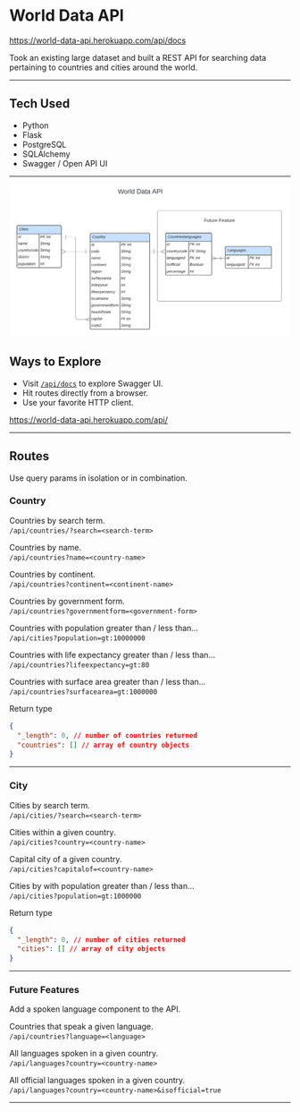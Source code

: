 # World Data API

https://world-data-api.herokuapp.com/api/docs

Took an existing large dataset and built a REST API for searching data pertaining to countries and cities around the world.


---

## Tech Used
- Python
- Flask
- PostgreSQL
- SQLAlchemy
- Swagger / Open API UI

---

<!-- ![world map](./readme-assets/world-map.jpg) -->
![World Data API ERD](./readme-assets/world-data-api-erd.png)

## Ways to Explore

- Visit [`/api/docs`](https://world-data-api.herokuapp.com/api/docs) to explore Swagger UI.
- Hit routes directly from a browser.
- Use your favorite HTTP client.

https://world-data-api.herokuapp.com/api/

---

## Routes
Use query params in isolation or in combination.

### Country
Countries by search term.<br>
`/api/countries/?search=<search-term>`

Countries by name.<br>
`/api/countries?name=<country-name>`

Countries by continent.<br>
`/api/countries?continent=<continent-name>`

Countries by government form.<br>
`/api/countries?governmentform=<government-form>`

Countries with population greater than / less than...<br>
`/api/cities?population=gt:10000000`

Countries with life expectancy greater than / less than...<br>
`/api/countries?lifeexpectancy=gt:80`

Countries with surface area greater than / less than...<br>
`/api/countries?surfacearea=gt:1000000`

Return type
```json
{
  "_length": 0, // number of countries returned
  "countries": [] // array of country objects
}
```

---

### City
Cities by search term.<br>
`/api/cities/?search=<search-term>`

Cities within a given country.<br>
`/api/cities?country=<country-name>`

Capital city of a given country.<br>
`/api/cities?capitalof=<country-name>`

Cities by with population greater than / less than...<br>
`/api/cities?population=gt:1000000`

Return type
```json
{
  "_length": 0, // number of cities returned
  "cities": [] // array of city objects
}
```

---

### Future Features
Add a spoken language component to the API.

Countries that speak a given language.<br>
`/api/countries?language=<language>`

All languages spoken in a given country.<br>
`/api/languages?country=<country-name>`

All official languages spoken in a given country.<br>
`/api/languages?country=<country-name>&isofficial=true`

---
